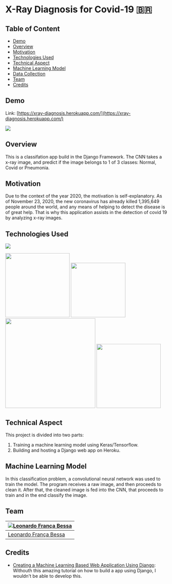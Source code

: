 # X-Ray Diagnosis for Covid-19 :brazil: 

## Table of Content
  * [Demo](#demo)
  * [Overview](#overview)
  * [Motivation](#motivation)
  * [Technologies Used](#technologies-used)
  * [Technical Aspect](#technical-aspect)
  * [Machine Learning Model](#machine-learning-model)
  * [Data Collection](#data-collection)
  * [Team](#team)
  * [Credits](#credits)

## Demo
Link: [https://xray-diagnosis.herokuapp.com/](https://xray-diagnosis.herokuapp.com/)

[![](https://i.imgur.com/OQtj3qX.png)](https://xray-diagnosis.herokuapp.com/)

## Overview
This is a classifation app build in the Django Framework. The CNN takes a x-ray image, and predict if the image belongs to 1 of 3 classes: Normal, Covid or Pneumonia.

## Motivation
Due to the context of the year 2020, the motivation is self-explanatory. As of November 23, 2020, the new coronavirus has already killed 1,395,649 people around the world, 
and any means of helping to detect the disease is of great help. 
That is why this application assists in the detection of covid 19 by analyzing x-ray images.

## Technologies Used

![](https://forthebadge.com/images/badges/made-with-python.svg)

[<img target="_blank" src="https://res-4.cloudinary.com/crunchbase-production/image/upload/c_lpad,h_256,w_256,f_auto,q_auto:eco/x3gdrogoamvuvjemehbr" width=200>](https://keras.io/) [<img target="_blank" src="https://cdn.iconscout.com/icon/free/png-512/django-2-282855.png" width=170>](https://www.djangoproject.com/) [<img target="_blank" src="https://rapids.ai/assets/images/xgboost_logo.png" width=280>](https://xgboost.readthedocs.io/en/latest/) [<img target="_blank" src="https://cdn.iconscout.com/icon/free/png-512/heroku-5-569467.png" width=200>](https://dashboard.heroku.com/apps) 


## Technical Aspect
This project is divided into two parts:
1. Training a machine learning model using Keras/Tensorflow.
2. Building and hosting a Django web app on Heroku.


## Machine Learning Model
In this classification problem, a convolutional neural network was used to train the model. The program receives a raw image, and then proceeds to clean it. After that, the 
cleaned image is fed into the CNN, that proceeds to train and in the end classify the image. 



## Team
[![Leonardo França Bessa](https://avatars2.githubusercontent.com/u/22757584?s=460&u=34b2e3fde44b13d47ce00e372cf66db078a8e300&v=4)](https://www.linkedin.com/in/leonardo-fran%C3%A7a-2246641a3/) |
-|
[Leonardo França Bessa](https://www.linkedin.com/in/leonardo-fran%C3%A7a-2246641a3/) |)

## Credits
- [Creating a Machine Learning Based Web Application Using Django](https://towardsdatascience.com/creating-a-machine-learning-based-web-application-using-django-5444e0053a09): Withouth this amazing tutorial on how to build a app using Django, I wouldn't be able to develop this.
